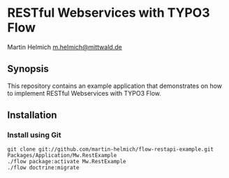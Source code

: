 RESTful Webservices with TYPO3 Flow
===================================

Martin Helmich <m.helmich@mittwald.de>

Synopsis
--------

This repository contains an example application that demonstrates on how
to implement RESTful Webservices with TYPO3 Flow.

Installation
------------

### Install using Git

    git clone git://github.com/martin-helmich/flow-restapi-example.git Packages/Application/Mw.RestExample
    ./flow package:activate Mw.RestExample
    ./flow doctrine:migrate
